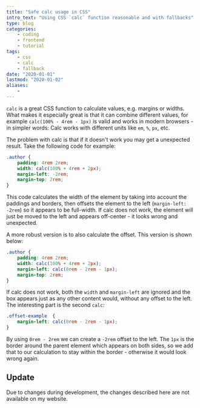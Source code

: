 ```yaml
---
title: "Safe calc usage in CSS"
intro_text: "Using CSS `calc` function reasonable and with fallbacks"
type: blog
categories:
    - coding
    - frontend
    - tutorial
tags:
    - css
    - calc
    - fallback
date: "2020-01-01"
lastmod: "2020-01-02"
aliases:
    - 
---
```


`calc` is a great CSS function to calculate values, e.g. margins or widths. What makes it especially great is that it can combine different values, for example `calc(100% - 4rem - 1px)` is valid and works in modern browsers - in simpler words: Calc works with different units like `em`, `%`, `px`, etc.

The problem with calc is that if it doesn't work you may get a unexpected result. Take the following code for example:

```css
.author {
    padding: 4rem 2rem;
    width: calc(100% + 4rem + 2px);
    margin-left: -2rem;
    margin-top: 2rem;
}
```

This code calculates the width of the element by taking into account the paddings and borders, then offsets the element to the left (`margin-left: -2rem`) so it appears to be full-width. If calc does not work, the element will just be moved to the left and appears off-center - it looks wrong and unexpected.
 
A more robust version is to also calculate the offset. This version is shown below:

```css
.author {
    padding: 4rem 2rem;
    width: calc(100% + 4rem + 2px);
    margin-left: calc(0rem - 2rem - 1px);
    margin-top: 2rem;
}
```

If calc does not work, both the `width` and `margin-left` are ignored and the box appears just as any other content would, without any offset to the left. The interesting part is the second `calc`: 

```css
.offset-example  {
    margin-left: calc(0rem - 2rem - 1px);
}
```

By using `0rem - 2rem` we can create a `-2rem` offset to the left. The `1px` is the border around the parent element which appears on both sides, so we add that to our calculation to stay within the border - otherwise it would look wrong again.

## Update

Due to changes during development, the changes described here are not available on my website.